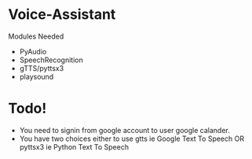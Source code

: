 # Voice-Assistant

Modules Needed
- PyAudio
- SpeechRecognition
- gTTS/pyttsx3
- playsound

# Todo!
- You need to signin from google account to user google calander.
- You have two choices either to use gtts ie Google Text To Speech OR pyttsx3 ie Python Text To Speech
